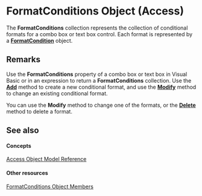 
# FormatConditions Object (Access)

The  **FormatConditions** collection represents the collection of conditional formats for a combo box or text box control. Each format is represented by a **[FormatCondition](a31deaae-b32d-c45b-b3b2-113a9e62cc7a.md)** object.


## Remarks

Use the  **FormatConditions** property of a combo box or text box in Visual Basic or in an expression to return a **FormatConditions** collection. Use the **[Add](6066d3ee-7e47-b090-ea64-ccf95e4ecc89.md)** method to create a new conditional format, and use the **[Modify](213a50f2-30ae-bcdc-d690-2d45bbe6f6e7.md)** method to change an existing conditional format.

You can use the  **Modify** method to change one of the formats, or the **[Delete](ea322832-7a84-7fe6-4a86-a0a2ff7206b5.md)** method to delete a format.


## See also


#### Concepts


[Access Object Model Reference](2de134a4-6c5c-d2a3-8377-f4dd973ba650.md)
#### Other resources


[FormatConditions Object Members](59a15338-37c0-ae3c-1236-a4687b62e689.md)
